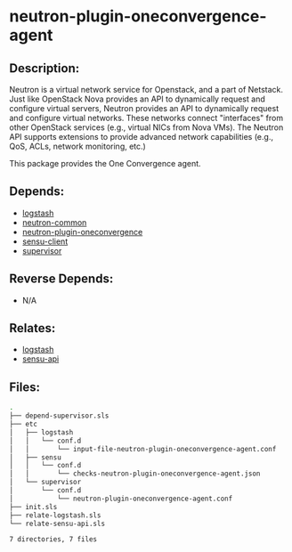 # neutron-plugin-oneconvergence-agent

## Description:

Neutron is a virtual network service for Openstack, and a part of Netstack. Just like OpenStack Nova provides an API to dynamically request and configure virtual servers, Neutron provides an API to dynamically request and configure virtual networks. These networks connect "interfaces" from other OpenStack services (e.g., virtual NICs from Nova VMs). The Neutron API supports extensions to provide advanced network capabilities (e.g., QoS, ACLs, network monitoring, etc.)

This package provides the One Convergence agent.

## Depends:

  -  [logstash](/salt/logstash)
  -  [neutron-common](/salt/neutron-common)
  -  [neutron-plugin-oneconvergence](/salt/neutron-plugin-oneconvergence)
  -  [sensu-client](/salt/sensu-client)
  -  [supervisor](/salt/supervisor)

## Reverse Depends:

  -  N/A

## Relates:

  -  [logstash](/salt/logstash)
  -  [sensu-api](/salt/sensu-api)

## Files:

```bash
.
├── depend-supervisor.sls
├── etc
│   ├── logstash
│   │   └── conf.d
│   │       └── input-file-neutron-plugin-oneconvergence-agent.conf
│   ├── sensu
│   │   └── conf.d
│   │       └── checks-neutron-plugin-oneconvergence-agent.json
│   └── supervisor
│       └── conf.d
│           └── neutron-plugin-oneconvergence-agent.conf
├── init.sls
├── relate-logstash.sls
└── relate-sensu-api.sls

7 directories, 7 files
```
